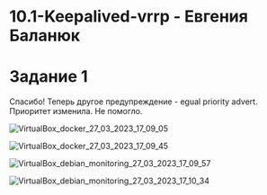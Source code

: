 # 10.1-Keepalived-vrrp - Евгения Баланюк

# Задание 1

Спасибо! Теперь другое предупреждение - egual priority advert. Приоритет изменила. Не помогло.

![VirtualBox_docker_27_03_2023_17_09_05](https://user-images.githubusercontent.com/62482983/227965012-3d27a95d-80f7-4c72-a03c-94d021e66924.png)

![VirtualBox_docker_27_03_2023_17_09_45](https://user-images.githubusercontent.com/62482983/227965053-7f997500-bb94-47cf-9977-8a452f196dc2.png)

![VirtualBox_debian_monitoring_27_03_2023_17_09_57](https://user-images.githubusercontent.com/62482983/227965081-cd3e4c5b-4db1-4985-b8eb-9a6204af1be3.png)

![VirtualBox_debian_monitoring_27_03_2023_17_10_34](https://user-images.githubusercontent.com/62482983/227965103-5e42b817-1183-4a8d-ba03-a9182f583cb2.png)
